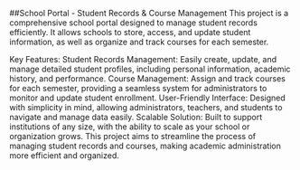 ##School Portal - Student Records & Course Management
This project is a comprehensive school portal designed to manage student records efficiently. It allows schools to store, access, and update student information, as well as organize and track courses for each semester.

Key Features:
Student Records Management: Easily create, update, and manage detailed student profiles, including personal information, academic history, and performance.
Course Management: Assign and track courses for each semester, providing a seamless system for administrators to monitor and update student enrollment.
User-Friendly Interface: Designed with simplicity in mind, allowing administrators, teachers, and students to navigate and manage data easily.
Scalable Solution: Built to support institutions of any size, with the ability to scale as your school or organization grows.
This project aims to streamline the process of managing student records and courses, making academic administration more efficient and organized.
